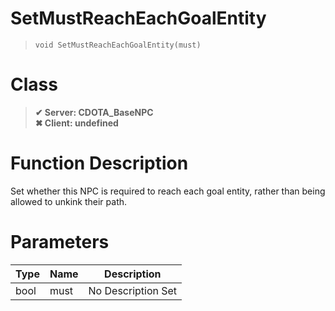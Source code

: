 # SetMustReachEachGoalEntity
> `void SetMustReachEachGoalEntity(must)`
# Class
> __✔ Server: CDOTA_BaseNPC__  
> __✖ Client: undefined__  
# Function Description
Set whether this NPC is required to reach each goal entity, rather than being allowed to unkink their path.
# Parameters
Type|Name|Description
--|--|--
bool|must|No Description Set
